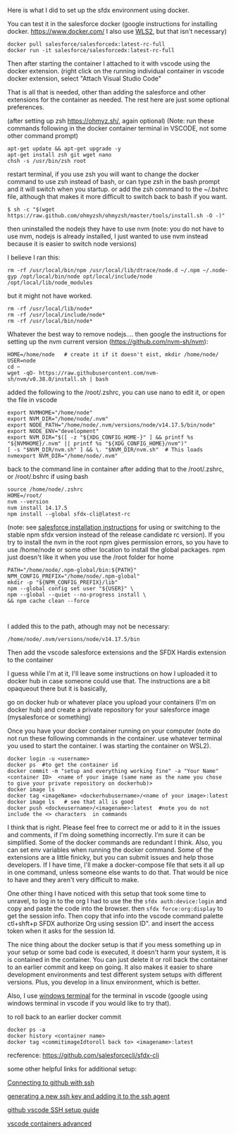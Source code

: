 Here is what I did to set up the sfdx environment using docker. 

You can test it in the salesforce docker (google instructions for installing docker. https://www.docker.com/  I also use [WLS2](https://docs.microsoft.com/en-us/windows/wsl/install-win10), but that isn't necessary)
```
docker pull salesforce/salesforcedx:latest-rc-full
docker run -it salesforce/salesforcedx:latest-rc-full
```

Then after starting the container I attached to it with vscode using the docker extension. (right click on the running individual container in vscode docker extension, select "Attach Visual Studio Code" 

That is all that is needed, other than adding the salesforce and other extensions for the container as needed.  The rest here are just some optional preferences.

(after setting up zsh https://ohmyz.sh/, again optional) (Note: run these commands following in the docker container terminal in VSCODE, not some other command prompt)
```
apt-get update && apt-get upgrade -y
apt-get install zsh git wget nano
chsh -s /usr/bin/zsh root

```
restart terminal, if you use zsh you will want to change the docker command to use zsh instead of bash, or can type zsh in the bash prompt and it will switch when you startup. or add the zsh command to the ~/.bshrc file, although that makes it more difficult to switch back to bash if you want.

```
$ sh -c "$(wget https://raw.github.com/ohmyzsh/ohmyzsh/master/tools/install.sh -O -)"
```

then uninstalled the nodejs they have to use nvm (note: you do not have to use nvm, nodejs is already installed, I just wanted to use nvm instead because it is easier to switch node versions)

I believe I ran this:

```
rm -rf /usr/local/bin/npm /usr/local/lib/dtrace/node.d ~/.npm ~/.node-gyp /opt/local/bin/node opt/local/include/node /opt/local/lib/node_modules
```
but it might not have worked.
```
rm -rf /usr/local/lib/node*
rm -rf /usr/local/include/node* 
rm -rf /usr/local/bin/node*  
```
Whatever the best way to remove nodejs....
then google the instructions for setting up the nvm current version (https://github.com/nvm-sh/nvm):
```
HOME=/home/node   # create it if it doesn't eist, mkdir /home/node/
USER=node
cd ~
wget -qO- https://raw.githubusercontent.com/nvm-sh/nvm/v0.38.0/install.sh | bash

```

added the following to the /root/.zshrc, you can use nano to edit it, or open the file in vscode

```
export NVMHOME="/home/node"
export NVM_DIR="/home/node/.nvm"
export NODE_PATH="/home/node/.nvm/versions/node/v14.17.5/bin/node"
export NODE_ENV="development"
export NVM_DIR="$([ -z "${XDG_CONFIG_HOME-}" ] && printf %s "${NVMHOME}/.nvm" || printf %s "${XDG_CONFIG_HOME}/nvm")"
[ -s "$NVM_DIR/nvm.sh" ] && \. "$NVM_DIR/nvm.sh"  # This loads nvmexport NVM_DIR="/home/node/.nvm"

```
back to the command line in container after adding that to the /root/.zshrc, or /root/.bshrc if using bash
```
source /home/node/.zshrc
HOME=/root/   
nvm --version 
nvm install 14.17.5
npm install --global sfdx-cli@latest-rc  
```
 (note: see [salesforce installation instructions](https://developer.salesforce.com/docs/atlas.en-us.sfdx_setup.meta/sfdx_setup/sfdx_setup_install_cli.htm#sfdx_setup_install_cli_npm) for using or switching to the stable npm sfdx version instead of the release candidate rc version).  If you try to install the nvm in the root npm gives permission errors, so you have to use /home/node or some other location to install the global packages. npm just doesn't like it when you use the /root folder for home



```
PATH="/home/node/.npm-global/bin:${PATH}" 
NPM_CONFIG_PREFIX="/home/node/.npm-global"
mkdir -p "${NPM_CONFIG_PREFIX}/lib"  
npm --global config set user "${USER}" \  
npm --global --quiet --no-progress install \    
&& npm cache clean --force

   
```

I added this to the path, athough may not be necessary:
```
/home/node/.nvm/versions/node/v14.17.5/bin
```
Then add the vscode salesforce extensions and the SFDX Hardis extension to the container

I guess while I'm at it, I'll leave some instructions on how I uploaded it to docker hub in case someone could use that.  The instructions are a bit opaqueout there but it is basically, 

go on docker hub or whatever place you upload your containers (I'm on docker hub) and create a private repository for your salesforce image (mysalesforce or something)

Once you have your docker container running on your computer (note do not run these following commands in the container. use whatever terminal you used to start the container. I was starting the container on WSL2).
```
docker login -u <username>
docker ps  #to get the container id
docker commit -m "setup and everything working fine" -a "Your Name" <container ID>  <name of your image (same name as the name you chose to give your private repository on dockerhub)>
docker image ls   
docker tag <imageName> <dockerhubusername>/<name of your image>:latest 
docker image ls   # see that all is good
docker push <dockeusername>/<imagename>:latest  #note you do not include the <> characters  in commands
 ```

I think that is right. Please feel free to correct me or add to it in the issues and comments, if I'm doing something incorrectly. I'm sure it can be simplified.  Some of the docker commands are redundant I think. Also, you can set env variables when running the docker command. Some of the extensions are a little finicky, but you can submit issues and help those developers. If I have time, I'll make a docker-compose file that sets it all up in one command, unless someone else wants to do that.  That would be nice to have and they aren't very difficult to make.
 
 One other thing I have noticed with this setup that took some time to unravel, to log in to the org I had to use the the `sfdx auth:device:login` and copy and paste the code into the browser.  then  `sfdx force:org:display` to get the session info.  Then copy that info into the vscode command palette ctl+shft+p SFDX authorize Org using session ID". and insert the access token when it asks for the session Id.  

The nice thing about the docker setup is that if you mess something up in your setup or some bad code is executed, it doesn't harm your system, it is is contained in the container.  You can just delete it or roll back the container to an earlier commit and keep on going. It also makes it easier to share development environments and test different system setups with different versions. Plus, you develop in a linux environment, which is better.

Also, I use [windows terminal](https://www.microsoft.com/en-us/p/windows-terminal/9n0dx20hk701?activetab=pivot:overviewtab) for the terminal in vscode (google using windows terminal in vscode if you would like to try that).

to roll back to an earlier docker commit
```
docker ps -a
docker history <container name>
docker tag <commitimageIdtoroll back to> <imagename>:latest
```

recference: https://github.com/salesforcecli/sfdx-cli

some other helpful links for additional setup:

[Connecting to github with ssh](https://docs.github.com/en/github/authenticating-to-github/connecting-to-github-with-ssh)

[generating a new ssh key and adding it to the ssh agent](https://docs.github.com/en/github/authenticating-to-github/connecting-to-github-with-ssh/generating-a-new-ssh-key-and-adding-it-to-the-ssh-agent)

[github vscode SSH setup guide](https://awsm.page/git/use-github-with-ssh-complete-guide-including-vscode-setup/)

[vscode containers advanced](https://code.visualstudio.com/docs/remote/containers-advanced)
